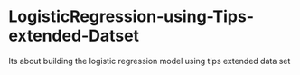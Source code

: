 # LogisticRegression-using-Tips-extended-Datset
Its about building the logistic regression model using tips extended data set
